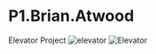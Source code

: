 # P1.Brian.Atwood
Elevator Project
![elevator](https://user-images.githubusercontent.com/68326570/192807545-f56f42c2-e3e4-4461-b48b-9efa70be793e.gif)
![Elevator](https://user-images.githubusercontent.com/68326570/192807564-75d1b7cd-55a5-41fe-8ded-321731dd95c4.png)
